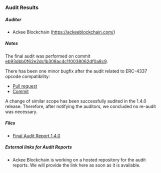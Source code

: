 ### Audit Results

##### Auditor

- Ackee Blockchain (https://ackeeblockchain.com/)

##### Notes

The final audit was performed on commit [eb93dbb0f62e2dc1b308ac4c110038062df0a8c9](https://github.com/safe-global/safe-smart-account/tree/eb93dbb0f62e2dc1b308ac4c110038062df0a8c9).

There has been one minor bugfix after the audit related to ERC-4337 opcode compatibility:

- [Pull request](https://github.com/safe-global/safe-smart-account/pull/572)
- [Commit](https://github.com/safe-global/safe-smart-account/commit/f8bd2159b64392d5b594f4e056be258ade2fefab)

A change of similar scope has been successfully audited in the 1.4.0 release. Therefore, after notifying the auditors, we concluded no re-audit was necessary.

##### Files

- [Final Audit Report 1.4.0](Safe_Audit_Report_1_4_0.pdf)

##### External links for Audit Reports

- Ackee Blockchain is working on a hosted repository for the audit reports. We will provide the link here as soon as it is available.
